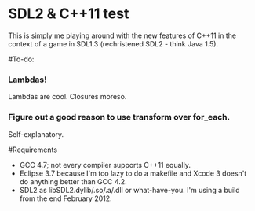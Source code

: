 # SDL2 & C++11 test

This is simply me playing around with the new features of C++11 in the context
of a game in SDL1.3 (rechristened SDL2 - think Java 1.5).

#To-do:
### Lambdas!
Lambdas are cool. Closures moreso.
### Figure out a good reason to use transform over for_each. 
Self-explanatory.

#Requirements
+ GCC 4.7; not every compiler supports C++11 equally.
+ Eclipse 3.7 because I'm too lazy to do a makefile and Xcode 3 doesn't do anything better than GCC 4.2.
+ SDL2 as libSDL2.dylib/.so/.a/.dll or what-have-you. I'm using a build from the end February 2012.
